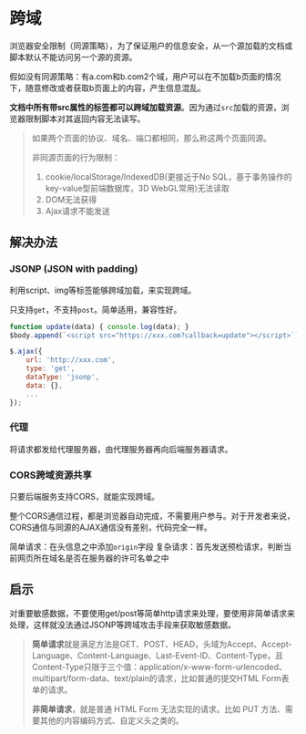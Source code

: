 # 跨域

浏览器安全限制（同源策略），为了保证用户的信息安全，从一个源加载的文档或脚本默认不能访问另一个源的资源。

假如没有同源策略：有a.com和b.com2个域，用户可以在不加载b页面的情况下，随意修改或者获取b页面上的内容，产生信息混乱。

**文档中所有带src属性的标签都可以跨域加载资源**。因为通过`src`加载的资源，浏览器限制脚本对其返回内容无法读写。

> 如果两个页面的协议、域名、端口都相同，那么称这两个页面同源。
>
> 非同源页面的行为限制：
>
> 1. cookie/localStorage/IndexedDB(更接近于No SQL，基于事务操作的key-value型前端数据库，3D WebGL常用)无法读取
> 2. DOM无法获得
> 3. Ajax请求不能发送

## 解决办法

### JSONP (JSON with padding)

利用script、img等标签能够跨域加载，来实现跨域。

只支持`get`，不支持`post`。简单适用，兼容性好。

```javascript
function update(data) { console.log(data); }
$body.append(`<script src="https://xxx.com?callback=update"></script>`);

$.ajax({
    url: 'http://xxx.com',
    type: 'get',
    dataType: 'jsonp',
    data: {},
    ...
});
```

### 代理

将请求都发给代理服务器，由代理服务器再向后端服务器请求。

### CORS跨域资源共享

只要后端服务支持CORS，就能实现跨域。

整个CORS通信过程，都是浏览器自动完成，不需要用户参与。对于开发者来说，CORS通信与同源的AJAX通信没有差别，代码完全一样。

简单请求：在头信息之中添加`origin`字段
复杂请求：首先发送预检请求，判断当前网页所在域名是否在服务器的许可名单之中

## 启示

对重要敏感数据，不要使用get/post等简单http请求来处理，要使用非简单请求来处理，这样就没法通过JSONP等跨域攻击手段来获取敏感数据。

> **简单请求**就是满足方法是GET、POST、HEAD，头域为Accept、Accept-Language、Content-Language、Last-Event-ID、Content-Type，且Content-Type只限于三个值：application/x-www-form-urlencoded、multipart/form-data、text/plain的请求，比如普通的提交HTML Form表单的请求。
>
> **非简单请求**，就是普通 HTML Form 无法实现的请求。比如 PUT 方法、需要其他的内容编码方式、自定义头之类的。